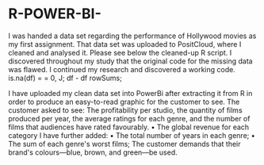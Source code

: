 # R-POWER-BI-

I was handed a data set regarding the performance of Hollywood movies as my first assignment. That data set was uploaded to PositCloud, where I cleaned and analysed it. Please see below the cleaned-up R script. I discovered throughout my study that the original code for the missing data was flawed. I continued my research and discovered a working code. is.na(df) = = 0, J; df - df rowSums;


I have uploaded my clean data set into PowerBi after extracting it from R in order to produce an easy-to-read graphic for the customer to see. The customer asked to see: 
The profitability per studio, the quantity of films produced per year, the average ratings for each genre, and the number of films that audiences have rated favourably. • The global revenue for each category 
I have further added: 
• The total number of years in each genre; • The sum of each genre's worst films; The customer demands that their brand's colours—blue, brown, and green—be used.


